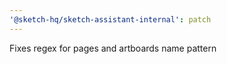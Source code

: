 ```yaml
---
'@sketch-hq/sketch-assistant-internal': patch
---
```


Fixes regex for pages and artboards name pattern
